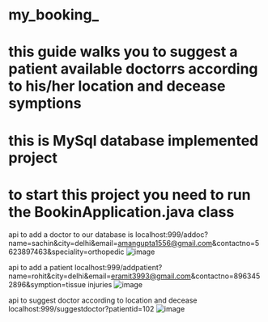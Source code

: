 # my_booking_
# this guide walks you to suggest a patient available doctorrs according to his/her location and decease symptions
# this is MySql database implemented project
# to start this project you need to run the BookinApplication.java class

api to add a doctor to our database is 
localhost:999/addoc?name=sachin&city=delhi&email=amangupta1556@gmail.com&contactno=5623897463&speciality=orthopedic
![image](https://user-images.githubusercontent.com/118551644/231698600-17b0165e-51dd-4504-bf28-0351077c04f0.png)

api to add a patient 
localhost:999/addpatient?name=rohit&city=delhi&email=eramit3993@gmail.com&contactno=8963452896&symption=tissue injuries
![image](https://user-images.githubusercontent.com/118551644/231698859-2542919c-ac8d-4e29-9d31-fa3f42d7786e.png)

api to suggest doctor according to location and decease
localhost:999/suggestdoctor?patientid=102
![image](https://user-images.githubusercontent.com/118551644/231699391-7cfe8355-12eb-4dc5-b33f-43cb64e57a85.png)
